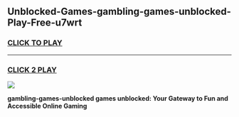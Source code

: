 
## Unblocked-Games-gambling-games-unblocked-Play-Free-u7wrt
<h3>
<a href="https://premium76.site?title=gambling-games-unblocked&ref=23A">CLICK TO PLAY</a></h3>
<hr>

<h3>
<a href="https://premium76.site?title=gambling-games-unblocked&ref=23A">CLICK 2 PLAY</a>
  
</h3>

<a href="https://premium76.site?title=gambling-games-unblocked&ref=23A"><img src="https://clearcache.store/games.png"></a>


**gambling-games-unblocked games unblocked: Your Gateway to Fun and Accessible Online Gaming**
